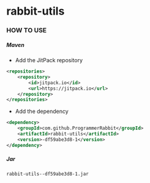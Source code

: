 # rabbit-utils
### HOW TO USE
##### Maven
- Add the JitPack repository
```xml
<repositories>
    <repository>
        <id>jitpack.io</id>
        <url>https://jitpack.io</url>
    </repository>
</repositories>
```
- Add the dependency
```xml
<dependency>
    <groupId>com.github.ProgrammerRabbit</groupId>
    <artifactId>rabbit-utils</artifactId>
    <version>-df59abe3d8-1</version>
</dependency>
```
##### Jar
```
rabbit-utils--df59abe3d8-1.jar
```